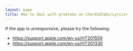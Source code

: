 ```yaml
---
layout: page
title: How to deal with problems on Chords&Tabs/Lyrics+
---
```


If the app is unresponsive, please try the following:

- <https://support.apple.com/en-us/HT201559>
- <https://support.apple.com/en-us/HT201330>